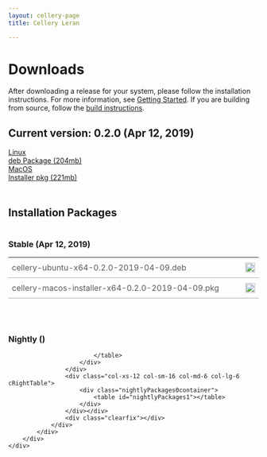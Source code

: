 ```yaml
---
layout: cellery-page
title: Cellery Leran

---
```

<link rel="stylesheet" href="/css/download-page.css"/>
<script src="/js/download-page.js?02"></script>
<div class="row cBallerina-io-Gray-row">
    <div class="container">
        <div class="row">
            <div class="col-xs-12 col-sm-12 col-md-6 col-lg-6 cDownloadsHeader">
                <h1>Downloads</h1>
                <p>
                    After downloading a release for your system, please follow the installation instructions. For 
                    more information, see <a href="https://github.com/wso2-cellery/sdk/blob/master/README.md" target="_blank">
                    Getting Started</a>. If you are building from source, follow the 
                    <a href="https://github.com/wso2-cellery/sdk/blob/master/CONTRIBUTING.md#build-from-source"
                    target="_blank">build instructions</a>.
                </p>
            </div>
        </div>
        <div class="row">
            <div class="col-xs-12 col-sm-12 col-md-12 col-lg-12 cDownloadsHeader">       
                <div class="cFeaturedVersion">
                    <h2>Current version: <span id="versionInfo">0.2.0 (Apr 12, 2019)</span></h2>
                </div>
            </div>
        </div>
        <div class="clearfix"></div>
        <div class="row cDownloads">
            <!--<div class="col-xs-12 col-sm-12 col-md-4 col-lg-4 cDownloadLeft">
                <a id="packWindows" href="" class="cDownload" data-download="downloads" data-pack="">
                    <div>Windows</div>
                    <div class="cSize">Installer msi <span id="packWindowsName">(210mb)</span></div>
                </a>
                <ul class="cDiwnloadSubLinks">
                    <li><a id="packWindowsMd5" href="">md5</a></li>
                    <li><a id="packWindowsSha1" href="">SHA-1</a></li>
                    <li><a id="packWindowsAsc" href="">asc</a></li>
                </ul>
            </div>-->
            <div class="col-xs-12 col-sm-12 col-md-4 col-lg-4 cDownloadMiddle">
                <a id="packLinux" href="https://product-dist.cellery.io/downloads/0.2.0/cellery-ubuntu-x64-0.2.0.deb" 
                class="cDownload" data-download="downloads" data-pack="">
                    <div>Linux</div>
                    <div class="cSize">deb Package <span id="packLinuxName">(204mb)</span></div>
                </a>
                <!--<ul class="cDiwnloadSubLinks">
                    <li><a id="packLinuxMd5" href="">md5</a></li>
                    <li><a id="packLinuxSha1" href="">SHA-1</a></li>
                    <li><a id="packLinuxAsc" href="">asc</a></li>
                </ul>-->
            </div>
            <div class="col-xs-12 col-sm-12 col-md-4 col-lg-4 cDownloadMiddle">
                <a id="packMac" href="https://product-dist.cellery.io/downloads/0.2.0/cellery-macos-installer-x64-0.2.0.pkg" class="cDownload" data-download="downloads" data-pack="">
                    <div>MacOS</div>
                    <div class="cSize">Installer pkg <span id="packMacName">(221mb)</span></div>
                </a>
                <!--<ul class="cDiwnloadSubLinks">
                    <li><a id="packMacMd5" href="">md5</a></li>
                    <li><a id="packMacSha1" href="">SHA-1</a></li>
                    <li><a id="packMacAsc" href="">asc</a></li>
                </ul>-->
            </div>
        </div>
        <!-- <div class="col-xs-12 col-sm-16 col-md-12 col-lg-12">
            <div class="cReleaseNotes">
                <p><a href="">RELEASE NOTES ></a></p>
            </div>
            <div class="cReleaseNotes">
                <p><a href="">ARCHIVED VERSIONS ></a></p>
            </div>
        </div> -->
        <div class="col-xs-12 col-sm-16 col-md-12 col-lg-12">
            <div class="cStandaloneInstallers">
                <h2>Installation Packages</h2>
                <div class="cInstallers" style="width:100%;">
                    <h3 class="release-version">Stable <span id="stableInfo">(Apr 12, 2019)</span></h3>
                    <!-- <h3 class="release-version">Nightly <span id="nightlyInfo"></span></h3> -->
                    <div class="col-xs-12 col-sm-16 col-md-12 col-lg-12 cLeftTable">
                        <div class="insPackages0container">
                            <table id="insPackages0">
    <tr>
        <td style="width: 96%">cellery-ubuntu-x64-0.2.0-2019-04-09.deb</td>
        <td style="width: 1%; white-space: nowrap;">
            <a href="https://product-dist.cellery.io/downloads/0.2.0/cellery-ubuntu-x64-0.2.0.deb" class="cDownloadLinkIcon"><img src="../img/download-bg-green-fill.svg"></a>
        </td>
        <!-- <td style="width: 1%; white-space: nowrap;"><a href="">md5</a></td>
        <td style="width: 1%; white-space: nowrap;"><a href="">SHA-1</a></td>
        <td style="width: 1%; white-space: nowrap;"><a href="">asc</a></td> -->
    </tr>
   <tr>
        <td style="width: 96%">cellery-macos-installer-x64-0.2.0-2019-04-09.pkg</td>
        <td style="width: 1%; white-space: nowrap;">
            <a href="https://product-dist.cellery.io/downloads/0.2.0/cellery-macos-installer-x64-0.2.0.pkg" class="cDownloadLinkIcon" data-download="downloads" data-pack=""><img src="../img/download-bg-green-fill.svg"></a>
        </td>
        <!-- <td style="width: 1%; white-space: nowrap;"><a href="">md5</a></td>
        <td style="width: 1%; white-space: nowrap;"><a href="https://product-dist.ballerina.io/downloads/0.990.2/ballerina-linux-installer-x64-0.990.2.deb.sha1">SHA-1</a></td>
        <td style="width: 1%; white-space: nowrap;"><a href="https://product-dist.ballerina.io/downloads/0.990.2/ballerina-linux-installer-x64-0.990.2.deb.asc">asc</a></td> -->
    </tr>
    <!-- <tr>
        <td style="width: 96%">ballerina-macos-installer-x64-0.990.2.pkg</td>
        <td style="width: 1%; white-space: nowrap;">
            <a href="https://product-dist.ballerina.io/downloads/0.990.2/ballerina-macos-installer-x64-0.990.2.pkg" class="cDownloadLinkIcon" data-download="downloads" data-pack="ballerina-macos-installer-x64-0.990.2.pkg"><img src="../img/download-bg-green-fill.svg"></a>
        </td>
        <td style="width: 1%; white-space: nowrap;"><a href="https://product-dist.ballerina.io/downloads/0.990.2/ballerina-macos-installer-x64-0.990.2.pkg.md5">md5</a></td>
        <td style="width: 1%; white-space: nowrap;"><a href="https://product-dist.ballerina.io/downloads/0.990.2/ballerina-macos-installer-x64-0.990.2.pkg.sha1">SHA-1</a></td>
        <td style="width: 1%; white-space: nowrap;"><a href="https://product-dist.ballerina.io/downloads/0.990.2/ballerina-macos-installer-x64-0.990.2.pkg.asc">asc</a></td>
    </tr>
    <tr>
        <td style="width: 96%">ballerina-0.990.2.zip</td>
        <td style="width: 1%; white-space: nowrap;">
            <a href="https://product-dist.ballerina.io/downloads/0.990.2/ballerina-0.990.2.zip" class="cDownloadLinkIcon" data-download="downloads" data-pack="ballerina-0.990.2.zip"><img src="../img/download-bg-green-fill.svg"></a>
        </td>
        <td style="width: 1%; white-space: nowrap;"><a href="https://product-dist.ballerina.io/downloads/0.990.2/ballerina-0.990.2.zip.md5">md5</a></td>
        <td style="width: 1%; white-space: nowrap;"><a href="https://product-dist.ballerina.io/downloads/0.990.2/ballerina-0.990.2.zip.sha1">SHA-1</a></td>
        <td style="width: 1%; white-space: nowrap;"><a href="https://product-dist.ballerina.io/downloads/0.990.2/ballerina-0.990.2.zip.asc">asc</a></td>
    </tr> -->
</table>
                        </div>
                    </div>
                    <div class="col-xs-12 col-sm-16 col-md-6 col-lg-6 cRightTable">
                   <div class="insPackages1container">
                     <table id="insPackages1">
    <!-- <tr>
        <td style="width: 96%">cellery-macos-installer-x64-0.2.0-2019-04-09.pkg</td>
        <td style="width: 1%; white-space: nowrap;">
            <a href="https://product-dist.cellery.io/nightly/0.2.0/cellery-macos-installer-x64-0.2.0-2019-04-09.pkg" class="cDownloadLinkIcon" ><img src="../img/download-bg-green-fill.svg"></a>
        </td>
        <td style="width: 1%; white-space: nowrap;"><a href="https://product-dist.ballerina.io/downloads/0.990.2/ballerina-linux-installer-x64-0.990.2.rpm.md5">md5</a></td>
        <td style="width: 1%; white-space: nowrap;"><a href="https://product-dist.ballerina.io/downloads/0.990.2/ballerina-linux-installer-x64-0.990.2.rpm.sha1">SHA-1</a></td>
        <td style="width: 1%; white-space: nowrap;"><a href="https://product-dist.ballerina.io/downloads/0.990.2/ballerina-linux-installer-x64-0.990.2.rpm.asc">asc</a></td> 
    </tr> -->
    <!-- <tr>
        <td style="width: 96%">ballerina-vscode-plugin-0.990.2.vsix</td>
        <td style="width: 1%; white-space: nowrap;">
            <a href="https://product-dist.ballerina.io/downloads/0.990.2/ballerina-vscode-plugin-0.990.2.vsix" class="cDownloadLinkIcon" data-download="downloads" data-pack="ballerina-vscode-plugin-0.990.2.vsix"><img src="../img/download-bg-green-fill.svg"></a>
        </td>
        <td style="width: 1%; white-space: nowrap;"><a href="https://product-dist.ballerina.io/downloads/0.990.2/ballerina-vscode-plugin-0.990.2.vsix.md5">md5</a></td>
        <td style="width: 1%; white-space: nowrap;"><a href="https://product-dist.ballerina.io/downloads/0.990.2/ballerina-vscode-plugin-0.990.2.vsix.sha1">SHA-1</a></td>
        <td style="width: 1%; white-space: nowrap;"><a href="https://product-dist.ballerina.io/downloads/0.990.2/ballerina-vscode-plugin-0.990.2.vsix.asc">asc</a></td>
    </tr>
    <tr>
        <td style="width: 96%">ballerina-intellij-idea-plugin</td>
        <td style="width: 1%; white-space: nowrap;">
            <a href="https://plugins.jetbrains.com/plugin/9520-ballerina" target="_blank" class="cDownloadLinkIcon" data-download="downloads" data-pack="ballerina-intellij-idea-plugin-0.990.2"><img src="../img/right-bg-green-fill.svg"></a>
        </td>
        <td style="width: 1%; white-space: nowrap;"></td>
        <td style="width: 1%; white-space: nowrap;"></td>
        <td style="width: 1%; white-space: nowrap;"></td>
    </tr>
    <tr>
        <td style="width: 96%">ballerina-metrics-grafana-dashboard-prometheus.json</td>
        <td style="width: 1%; white-space: nowrap;">
            <a href="https://product-dist.ballerina.io/downloads/0.990.2/ballerina-metrics-grafana-dashboard-prometheus.json" class="cDownloadLinkIcon" data-download="downloads" data-pack="ballerina-metrics-grafana-dashboard-prometheus.json-0.990.2"><img src="../img/download-bg-green-fill.svg"></a>
        </td>
        <td style="width: 1%; white-space: nowrap;"></td>
        <td style="width: 1%; white-space: nowrap;"></td>
        <td style="width: 1%; white-space: nowrap;"></td>
    </tr> -->
</table>
          </div>
                    </div>
               <div class="clearfix"></div>
                    <br>
                    <!-- <div id="devPackContainer">
                    <h3 class="release-version">RC <span id="devInfo"></span></h3>
                    <div class="col-xs-12 col-sm-16 col-md-6 col-lg-6 cLeftTable">
                        <div class="devPackages0container">
                            <table id="devPackages0"></table>
                        </div>
                    </div>
                    <div class="col-xs-12 col-sm-16 col-md-6 col-lg-6 cRightTable">
                        <div class="devPackages0container">
                            <table id="devPackages1"></table>
                        </div>
                    </div></div>
                    <div class="clearfix"></div> -->
                    <!-- <br> -->
                    <div id="nightlyPackContainer"> 
                   <h3 class="release-version">Nightly (<span id="nightlyInfo"></span>)</h3> 
                    <div class="col-xs-12 col-sm-16 col-md-12 col-lg-12 cLeftTable">
                        <div class="nightlyPackages0container">
                            <table id="nightlyPackages0">
                              
                            </table>
                        </div>
                    </div>
                    <div class="col-xs-12 col-sm-16 col-md-6 col-lg-6 cRightTable">
                        <div class="nightlyPackages0container">
                            <table id="nightlyPackages1"></table>
                        </div>
                    </div></div>
                    <div class="clearfix"></div> 
                </div>
            </div>            
        </div>
    </div>
</div>

<style>
#iCelleryFooter {
    margin-top:80px;
}

.cStandaloneInstallers .cInstallers, .cPlugins .cInstallers {
    display:inline-block;
}
.cInstallers table tr td a.cDownloadLinkIcon img {
    width:20px;
}
.cInstallers table tr td {
    padding: 10px 7px 10px 7px;
    /* font-size: 15px;
    font-weight: 600; */
    color: #585a5e;
    border-bottom: solid .5px #a7a8ab;
    vertical-align: top;
}
.cStandaloneInstallers {
    margin: 50px 0px 0 0;
}

</style>

